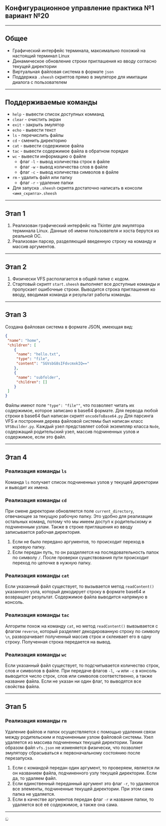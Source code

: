 ## Конфигурационное управление практика №1 вариант №20

---

## Общее
- Графический интерфейс терминала, максимально похожий на настоящий терминал Linux
- Динамическое обновление строки приглашения ко вводу согласно текущей директории
- Виртуальная файловая система в формате `json`
- Поддержка `.sheesh` скриптов прямо в эмуляторе для имитации диалога с пользователем
---
## Поддерживаемые команды

- `help` - вывести список доступных комманд
- `clear` - очистить экран
- `exit` - закрыть эмулятор
- `echo` - вывести текст
- `ls` - перечислить файлы
- `cd` - сменить директорию
- `cat` - вывести содержимое файла
- `tac` - вывести содержимое файла в обратном порядке
- `wc` - вывести информацию о файле
    - флаг `-l` - вывод количества строк в файле
    - флаг `-w` - вывод количества слов в файле
    - флаг `-c` - вывод количества символов в файле
- `rm` - удалить файл или папку
    - флаг `-r` - удаление папки 
- Для запуска `.sheesh` скрипта достаточно написать в консоли `<имя_скрипта>.sheesh`
----
## Этап 1
1) Реализован графический интерфейс на Tkinter для эмулятора терминала Linux. Данные об имени пользователя и хоста берутся из реальной ОС.
2) Реализован парсер, разделяющий введенную строку на команду и массив аргументов.

----
## Этап 2
1) Физически VFS располагается в общей папке с кодом.
2) Стартовый скрипт `start.sheesh` выполняет все доступные команды и пропускает ошибочные строки. Выводится строка приглашения ко вводу, вводимая команда и результат работы команды.

----
## Этап 3
Создана файловая система в формате JSON, имеющая вид:
```json
{
 "name": "home",
 "children": [
    {
     "name": "hello.txt",
     "type": "file",
     "content": "SGVsbG8sIFdvcmxkIQ=="
    },
    {
     "name": "subfolder",
     "children": []
    }
 ]
}
```
Файлы имеют поле `"type": "file""`, что позволяет читать их содержимое, которое записано в base64 формате. Для первода любой строки в base64 был написан скрипт `encodeToBase64.py`
Для парсинга VFS и построения дерева файловой системы был написан класс `VFSBuilder.py`. Каждый узел представляет собой экземпляр класса `Node`, содержащий родительский узел, массив подчиненных узлов и содержимое, если это файл.

----
## Этап 4
### Реализация команды `ls`
Команда `ls` получает список подчиненных узлов у текущей директории и выводит их имена.
### Реализация команды `cd`
При смене директории обновляется поле `current_directory`, отвечающее за текущую рабочую папку. Это удобно для реализации остальных команд, потому что мы имеем доступ к родительскому и подчиненным узлам. Также в строке приглашения ко вводу записывается рабочая директория.
1) Если не было передано аргументов, то происходит переход в коревую папку.
2) Если передан путь, то он разделяется на последовательность папок по символу `/`. После проверки существования пути происходит переход по цепочке в нужную папку.
### Реализация команды `cat`
Если указанный файл существует, то вызывается метод `readContent()` указанного узла, который декодирует строку в формате base64 и возвращает результат. Содержимое файла выводится напрямую в консоль.
### Реализация команды `tac`
Алгоритм похож на команду `cat`, но метод `readContent()` вывзывается с флагом `reverse`, который разделяет декодированную строку по символу `\n`, разворачивает полученный массив строк и склеивает его в одну строку. Полученная строка передается на вывод.
### Реализация команды `wc`
Если указанный файл существует, то подсчитывается количество строк, слов и символов в файле. При передаче флагов `-l`, `-w` или `-c` в консоль выводится число строк, слов или символов соответственно, а также название файла. Если не указан ни один флаг, то выводятся все свойства файла.

---
## Этап 5
### Реализация команды `rm`
Удаление файлов и папок осуществляется с помощью удаления связи между родительским и подчиненным узлом файловой системы. Узел удаляется из массива подчиненных текущей директории. Таким образом файл `vfs.json` не изменяется физически, что позволяет эмулятору сбрасываться к первоначальному состоянию после перезапуска.
1) Если с командой передан один аргумент, то проверяем, является ли он названием файла, подчиненного узлу текущей директории. Если да, то удаляем файл. 
2) Если единственный переданный аргумент это флаг `-r`, то удаляются все элементы, подчиненные текущей директории. При этом сама папка не удаляется.
3) Если в качестве аргументов передан флаг `-r` и название папки, то удаляется всё её содержимое, а также она сама.
---
ඞ
